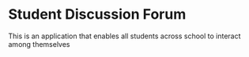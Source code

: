 # Student Discussion Forum

This is an application that enables all students across school to interact among themselves
